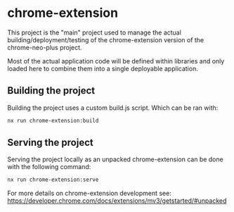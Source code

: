 # chrome-extension

This project is the "main" project used to manage the actual building/deployment/testing
of the chrome-extension version of the chrome-neo-plus project.

Most of the actual application code will be defined within libraries and only loaded
here to combine them into a single deployable application.

## Building the project

Building the project uses a custom build.js script. Which can be ran with:

```bash
nx run chrome-extension:build
```

## Serving the project

Serving the project locally as an unpacked chrome-extension can be done with the following command:

```bash
nx run chrome-extension:serve
```

For more details on chrome-extension development see:
https://developer.chrome.com/docs/extensions/mv3/getstarted/#unpacked
